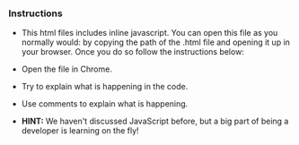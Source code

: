### Instructions

* This html files includes inline javascript. You can open this file as you normally would: by copying the path of the .html file and opening it up in your browser. Once you do so follow the instructions below:

* Open the file in Chrome.

* Try to explain what is happening in the code. 

* Use comments to explain what is happening.


* **HINT:** We haven't discussed JavaScript before, but a big part of being a developer is learning on the fly!
